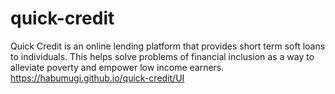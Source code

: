 # quick-credit
Quick Credit is an online lending platform that provides short term soft loans to individuals. This helps solve problems of financial inclusion as a way to alleviate poverty and empower low income earners.
 https://habumugi.github.io/quick-credit/UI
